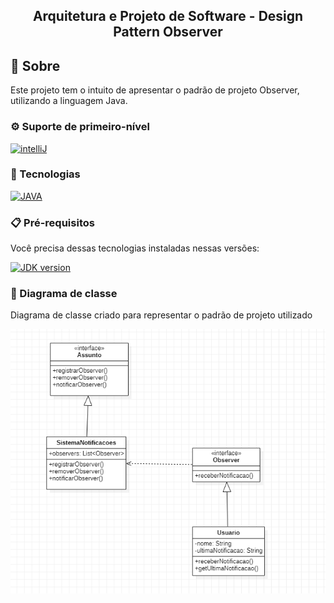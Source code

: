 <div>
  <h2 align="center">Arquitetura e Projeto de Software - Design Pattern Observer</h2>
</div>

<div>
  
## 🤔 Sobre
  
  <p>Este projeto tem o intuito de apresentar o padrão de projeto Observer, utilizando a linguagem Java.</p>
  
### ⚙ Suporte de primeiro-nível

[![intelliJ][intelliJ]][intelliJ-url]
  
  ### 💾 Tecnologias

[![JAVA][JAVA]][JAVA-url]
  
  ### 📋 Pré-requisitos

Você precisa dessas tecnologias instaladas nessas versões:

[![JDK version][JDK-version]][JDK-installation]
  
  ### 📜 Diagrama de classe
  
  <p>Diagrama de classe criado para representar o padrão de projeto utilizado</p>
  
  <div align="center"><img src="assets\Diagram.png"/></div>
  
</div>
 
 
 
 
 
 <!-- BADGE - intelliJ -->

[intelliJ]: https://img.shields.io/badge/intellij%20idea-blue.svg?style=for-the-badge&logo=intellijidea
[intelliJ-url]: https://www.jetbrains.com/idea/

<!-- BADGE - JAVA -->

[JAVA]: https://img.shields.io/badge/Java-fce303?logo=oracle&logoColor=black&style=for-the-badge
[JAVA-url]: https://www.oracle.com/java/technologies/downloads/

[JDK-version]: https://shields.io/badge/JDK-=_17.0.1-43853D?logo=openjdk&style=for-the-badge&logoColor=white
[JDK-installation]: https://access.redhat.com/documentation/pt-br/openjdk/8/html-single/installing_and_using_openjdk_8_for_windows/index#openjdk8-windows-installing-
